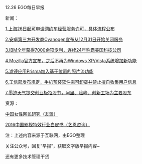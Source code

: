 12.26 EGO每日早报

新闻：

[1.上海26日起可申请网约车经营服务许可，具体流程公布](http://tech.qq.com/a/20161225/008451.htm)

[2.安卓第三方开发商Cyanogen宣布从12月31日开始关闭服务](http://tech.qq.com/a/20161224/021716.htm)

[3.IBM全年获得7000余项专利，连续24年称霸美国科技公司](https://www.oschina.net/news/80340/ibm-7000-24)

[4.Mozilla官方宣布，之后不再为Windows XP/Vista系统增加新功能](https://www.oschina.net/news/80357/firefox-stop-support-xp-vista)

[5.滤镜应用Prisma加入基于位置的照片流功能](http://tech.qq.com/a/20161225/014913.htm)

[6.工信部发布规定，手机预装软件需可卸载并禁止擅自收集用户信息](http://tech.qq.com/a/20161224/000004.htm)

[7.墨迹天气提交创业板招股书，阿里、险峰、创新工场为主要股东](http://tech.qq.com/a/20161224/015309.htm)

资源：

[中国女性网民研究（友盟）](http://www.umeng.com/reports.html)

[2016中国影视特效行业白皮书（艺恩咨询）](http://www.entgroup.cn/report/f/1618158.shtml)

注：上述内容来源于互联网，由EGO整理

关注公众号，回复“早报”，获取文字版早报内容~

还有更多技术管理干货
